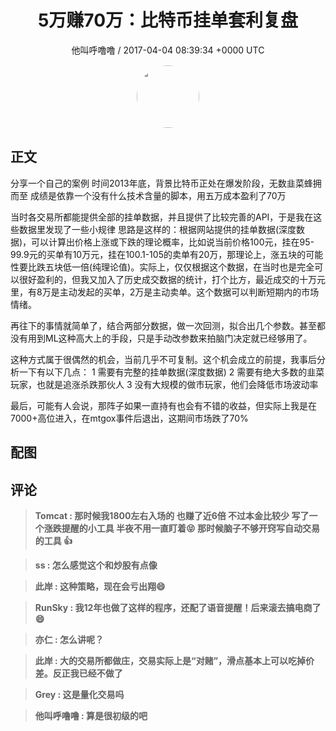 <h1 align="center">5万赚70万：比特币挂单套利复盘</h1>
<p align="center">
    <a>他叫呼噜噜 / 2017-04-04 08:39:34 &#43;0000 UTC</a>
</p>

<div align="center">
    <img src="https://images.zsxq.com/FpLgDCGJ5yZF7FeC8BWU4TqN9eOy?e=1590940799&amp;token=kIxbL07-8jAj8w1n4s9zv64FuZZNEATmlU_Vm6zD:Ooc7XEXVRf6GnJDT092dLXA195o=" width="100" height="100" style="border:1px solid;border-radius:50%; color:#ffffff"/>
</div>

## 正文

<div>
分享一个自己的案例
时间2013年底，背景比特币正处在爆发阶段，无数韭菜蜂拥而至
成绩是依靠一个没有什么技术含量的脚本，用五万成本盈利了70万

当时各交易所都能提供全部的挂单数据，并且提供了比较完善的API，于是我在这些数据里发现了一些小规律
思路是这样的：根据网站提供的挂单数据(深度数据)，可以计算出价格上涨或下跌的理论概率，比如说当前价格100元，挂在95-99.9元的买单有10万元，挂在100.1-105的卖单有20万，那理论上，涨五块的可能性要比跌五块低一倍(纯理论值)。实际上，仅仅根据这个数据，在当时也是完全可以很好盈利的，但我又加入了历史成交数据的统计，打个比方，最近成交的十万元里，有8万是主动发起的买单，2万是主动卖单。这个数据可以判断短期内的市场情绪。

再往下的事情就简单了，结合两部分数据，做一次回测，拟合出几个参数。甚至都没有用到ML这种高大上的手段，只是手动改参数来拍脑门决定就已经够用了。

这种方式属于很偶然的机会，当前几乎不可复制。这个机会成立的前提，我事后分析一下有以下几点：
1 需要有完整的挂单数据(深度数据)
2 需要有绝大多数的韭菜玩家，也就是追涨杀跌那伙人
3 没有大规模的做市玩家，他们会降低市场波动率

最后，可能有人会说，那阵子如果一直持有也会有不错的收益，但实际上我是在7000&#43;高位进入，在mtgox事件后退出，这期间市场跌了70%
</div>

## 配图
<div class="image" align="center">

</div>

## 评论

<div align="left">
<div>

<blockquote >
<span> <strong>Tomcat : 那时候我1800左右入场的 也赚了近6倍  不过本金比较少 写了一个涨跌提醒的小工具 半夜不用一直盯着😝 那时候脑子不够开窍写自动交易的工具 👍 </strong></span>
</blockquote>

<blockquote >
<span> <strong>ss : 怎么感觉这个和炒股有点像 </strong></span>
</blockquote>

<blockquote >
<span> <strong>此岸 : 这种策略，现在会亏出翔😄 </strong></span>
</blockquote>

<blockquote >
<span> <strong>RunSky : 我12年也做了这样的程序，还配了语音提醒！后来滚去搞电商了😄 </strong></span>
</blockquote>

<blockquote >
<span> <strong>亦仁 : 怎么讲呢？ </strong></span>
</blockquote>

<blockquote >
<span> <strong>此岸 : 大的交易所都做庄，交易实际上是“对赌”，滑点基本上可以吃掉价差。反正我已经不做了 </strong></span>
</blockquote>

<blockquote >
<span> <strong>Grey : 这是量化交易吗 </strong></span>
</blockquote>

<blockquote >
<span> <strong>他叫呼噜噜 : 算是很初级的吧 </strong></span>
</blockquote>

</div>
</div>